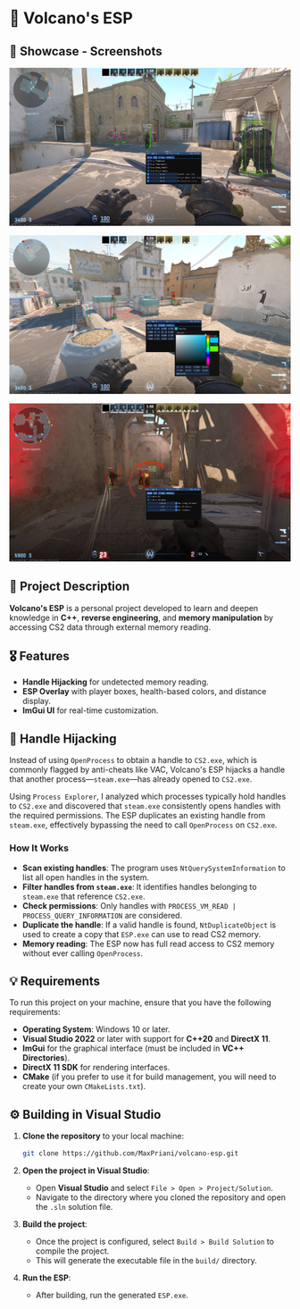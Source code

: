 # 🌋 **Volcano's ESP** 

## 📸 **Showcase - Screenshots**

![ESP](https://github.com/MaxPriani/volcano-esp/blob/main/src/assets/images/1.png?raw=true)

![ESP](https://github.com/MaxPriani/volcano-esp/blob/main/src/assets/images/2.png?raw=true)

![ESP](https://github.com/MaxPriani/volcano-esp/blob/main/src/assets/images/3.png?raw=true)

## 📜 **Project Description**

**Volcano's ESP** is a personal project developed to learn and deepen knowledge in **C++**, **reverse engineering**, and **memory manipulation** by accessing CS2 data through external memory reading.

## 🎖️ **Features**

- **Handle Hijacking** for undetected memory reading.
- **ESP Overlay** with player boxes, health-based colors, and distance display.
- **ImGui UI** for real-time customization.

## 💎 **Handle Hijacking**

Instead of using `OpenProcess` to obtain a handle to `CS2.exe`, which is commonly flagged by anti-cheats like VAC, Volcano's ESP hijacks a handle that another process—`steam.exe`—has already opened to `CS2.exe`.

Using `Process Explorer`, I analyzed which processes typically hold handles to `CS2.exe` and discovered that `steam.exe` consistently opens handles with the required permissions. The ESP duplicates an existing handle from `steam.exe`, effectively bypassing the need to call `OpenProcess` on `CS2.exe`.

### How It Works

- **Scan existing handles**: The program uses `NtQuerySystemInformation` to list all open handles in the system.
- **Filter handles from `steam.exe`**: It identifies handles belonging to `steam.exe` that reference `CS2.exe`.
- **Check permissions**: Only handles with `PROCESS_VM_READ | PROCESS_QUERY_INFORMATION` are considered.
- **Duplicate the handle**: If a valid handle is found, `NtDuplicateObject` is used to create a copy that `ESP.exe` can use to read CS2 memory.
- **Memory reading**: The ESP now has full read access to CS2 memory without ever calling `OpenProcess`.

## 💡 **Requirements**

To run this project on your machine, ensure that you have the following requirements:

- **Operating System**: Windows 10 or later.
- **Visual Studio 2022** or later with support for **C++20** and **DirectX 11**.
- **ImGui** for the graphical interface (must be included in **VC++ Directories**).
- **DirectX 11 SDK** for rendering interfaces.
- **CMake** (if you prefer to use it for build management, you will need to create your own `CMakeLists.txt`).

## ⚙️ **Building in Visual Studio**

1. **Clone the repository** to your local machine:
   ```bash
   git clone https://github.com/MaxPriani/volcano-esp.git
   ```
   
2. **Open the project in Visual Studio**:
   - Open **Visual Studio** and select `File > Open > Project/Solution`.
   - Navigate to the directory where you cloned the repository and open the `.sln` solution file.

3. **Build the project**:
   - Once the project is configured, select `Build > Build Solution` to compile the project.
   - This will generate the executable file in the `build/` directory.

4. **Run the ESP**:
   - After building, run the generated `ESP.exe`.